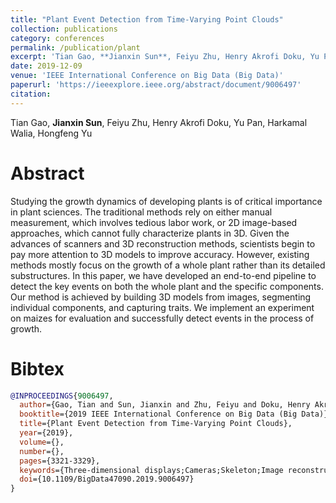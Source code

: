 ```yaml
---
title: "Plant Event Detection from Time-Varying Point Clouds"
collection: publications
category: conferences
permalink: /publication/plant
excerpt: 'Tian Gao, **Jianxin Sun**, Feiyu Zhu, Henry Akrofi Doku, Yu Pan, Harkamal Walia, Hongfeng Yu'
date: 2019-12-09
venue: 'IEEE International Conference on Big Data (Big Data)'
paperurl: 'https://ieeexplore.ieee.org/abstract/document/9006497'
citation:
---
```

Tian Gao, **Jianxin Sun**, Feiyu Zhu, Henry Akrofi Doku, Yu Pan, Harkamal Walia, Hongfeng Yu

Abstract
======
Studying the growth dynamics of developing plants is of critical importance in plant sciences. The traditional methods rely on either manual measurement, which involves tedious labor work, or 2D image-based approaches, which cannot fully characterize plants in 3D. Given the advances of scanners and 3D reconstruction methods, scientists begin to pay more attention to 3D models to improve accuracy. However, existing methods mostly focus on the growth of a whole plant rather than its detailed substructures. In this paper, we have developed an end-to-end pipeline to detect the key events on both the whole plant and the specific components. Our method is achieved by building 3D models from images, segmenting individual components, and capturing traits. We implement an experiment on maizes for evaluation and successfully detect events in the process of growth.

Bibtex
======
```bibtex
@INPROCEEDINGS{9006497,
  author={Gao, Tian and Sun, Jianxin and Zhu, Feiyu and Doku, Henry Akrofi and Pan, Yu and Walia, Harkamal and Yu, Hongfeng},
  booktitle={2019 IEEE International Conference on Big Data (Big Data)}, 
  title={Plant Event Detection from Time-Varying Point Clouds}, 
  year={2019},
  volume={},
  number={},
  pages={3321-3329},
  keywords={Three-dimensional displays;Cameras;Skeleton;Image reconstruction;Two dimensional displays;Solid modeling;plant growth analysis;point cloud;event detection;skeleton;leaf segmentation},
  doi={10.1109/BigData47090.2019.9006497}
}
```
